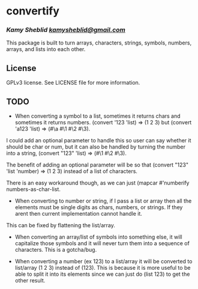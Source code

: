 # convertify
### _Kamy Sheblid <kamysheblid@gmail.com>_

This package is built to turn arrays, characters, strings, symbols, numbers, arrays, and lists into each other.

## License

GPLv3 license. See LICENSE file for more information.

## TODO

* When converting a symbol to a list, sometimes it returns chars and sometimes it returns numbers. (convert '123 'list) => (1 2 3) but (convert 'a123 'list) => (#\a #\1 #\2 #\3).

I could add an optional parameter to handle this so user can say whether it should be char or num, but it can also be handled by turning the number into a string, (convert "123" 'list) => (#\1 #\2 #\3).

The benefit of adding an optional parameter will be so that (convert "123" 'list 'number) => (1 2 3) instead of a list of characters.

There is an easy workaround though, as we can just (mapcar #'numberify numbers-as-char-list.

* When converting to number or string, if I pass a list or array then all the elements must be single digits as chars, numbers, or strings. If they arent then current implementation cannot handle it.

This can be fixed by flattening the list/array.

* When converting an array/list of symbols into something else, it will capitalize those symbols and it will never turn them into a sequence of characters. This is a gotcha/bug.

* When converting a number (ex 123) to a list/array it will be converted to list/array (1 2 3) instead of (123). This is because it is more useful to be able to split it into its elements since we can just do (list 123) to get the other result.
